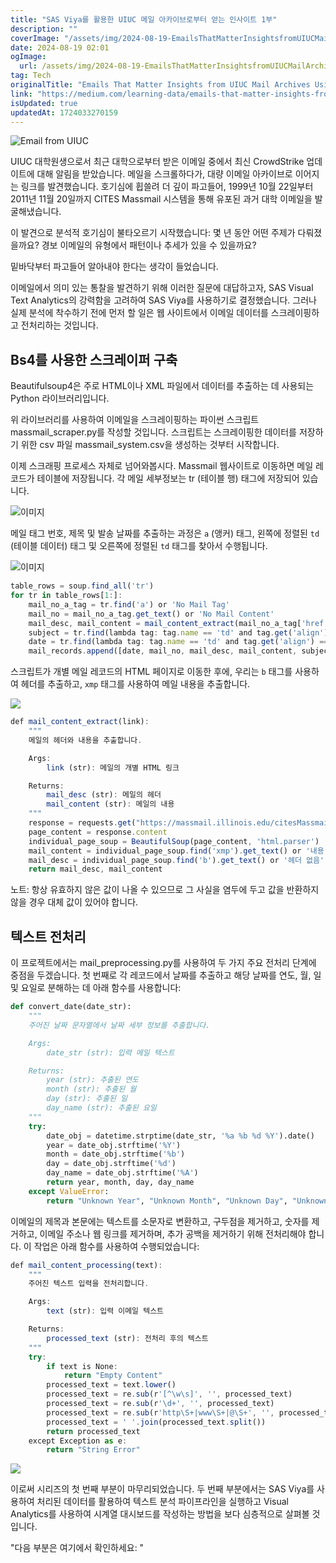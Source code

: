 ```yaml
---
title: "SAS Viya를 활용한 UIUC 메일 아카이브로부터 얻는 인사이트 1부"
description: ""
coverImage: "/assets/img/2024-08-19-EmailsThatMatterInsightsfromUIUCMailArchivesUsingSASViyaPart-1_0.png"
date: 2024-08-19 02:01
ogImage:
  url: /assets/img/2024-08-19-EmailsThatMatterInsightsfromUIUCMailArchivesUsingSASViyaPart-1_0.png
tag: Tech
originalTitle: "Emails That Matter Insights from UIUC Mail Archives Using SAS Viya Part-1"
link: "https://medium.com/learning-data/emails-that-matter-insights-from-uiuc-mail-archives-using-sas-viya-part-1-78ae5a26623f"
isUpdated: true
updatedAt: 1724033270159
---
```


![Email from UIUC](/assets/img/2024-08-19-EmailsThatMatterInsightsfromUIUCMailArchivesUsingSASViyaPart-1_0.png)

UIUC 대학원생으로서 최근 대학으로부터 받은 이메일 중에서 최신 CrowdStrike 업데이트에 대해 알림을 받았습니다. 메일을 스크롤하다가, 대량 이메일 아카이브로 이어지는 링크를 발견했습니다. 호기심에 휩쓸려 더 깊이 파고들어, 1999년 10월 22일부터 2011년 11월 20일까지 CITES Massmail 시스템을 통해 유포된 과거 대학 이메일을 발굴해냈습니다.

이 발견으로 분석적 호기심이 불타오르기 시작했습니다: 몇 년 동안 어떤 주제가 다뤄졌을까요? 경보 이메일의 유형에서 패턴이나 추세가 있을 수 있을까요?

밑바닥부터 파고들어 알아내야 한다는 생각이 들었습니다.

<div class="content-ad"></div>

이메일에서 의미 있는 통찰을 발견하기 위해 이러한 질문에 대답하고자, SAS Visual Text Analytics의 강력함을 고려하여 SAS Viya를 사용하기로 결정했습니다. 그러나 실제 분석에 착수하기 전에 먼저 할 일은 웹 사이트에서 이메일 데이터를 스크레이핑하고 전처리하는 것입니다.

## Bs4를 사용한 스크레이퍼 구축

Beautifulsoup4은 주로 HTML이나 XML 파일에서 데이터를 추출하는 데 사용되는 Python 라이브러리입니다.

위 라이브러리를 사용하여 이메일을 스크레이핑하는 파이썬 스크립트 massmail_scraper.py를 작성할 것입니다. 스크립트는 스크레이핑한 데이터를 저장하기 위한 csv 파일 massmail_system.csv을 생성하는 것부터 시작합니다.

<div class="content-ad"></div>

이제 스크래핑 프로세스 자체로 넘어와봅시다. Massmail 웹사이트로 이동하면 메일 레코드가 테이블에 저장됩니다. 각 메일 세부정보는 tr (테이블 행) 태그에 저장되어 있습니다.

![이미지](/assets/img/2024-08-19-EmailsThatMatterInsightsfromUIUCMailArchivesUsingSASViyaPart-1_1.png)

메일 태그 번호, 제목 및 발송 날짜를 추출하는 과정은 `a` (앵커) 태그, 왼쪽에 정렬된 `td` (테이블 데이터) 태그 및 오른쪽에 정렬된 `td` 태그를 찾아서 수행됩니다.

![이미지](/assets/img/2024-08-19-EmailsThatMatterInsightsfromUIUCMailArchivesUsingSASViyaPart-1_2.png)

<div class="content-ad"></div>

```js
table_rows = soup.find_all('tr')
for tr in table_rows[1:]:
    mail_no_a_tag = tr.find('a') or 'No Mail Tag'
    mail_no = mail_no_a_tag.get_text() or 'No Mail Content'
    mail_desc, mail_content = mail_content_extract(mail_no_a_tag['href'])
    subject = tr.find(lambda tag: tag.name == 'td' and tag.get('align') == 'LEFT').get_text() or 'No Subject'
    date = tr.find(lambda tag: tag.name == 'td' and tag.get('align') == 'RIGHT').get_text() or 'Unknown Date'
    mail_records.append([date, mail_no, mail_desc, mail_content, subject])
```

스크립트가 개별 메일 레코드의 HTML 페이지로 이동한 후에, 우리는 `b` 태그를 사용하여 헤더를 추출하고, `xmp` 태그를 사용하여 메일 내용을 추출합니다.

<img src="/assets/img/2024-08-19-EmailsThatMatterInsightsfromUIUCMailArchivesUsingSASViyaPart-1_3.png" />

```js
def mail_content_extract(link):
    """
    메일의 헤더와 내용을 추출합니다.

    Args:
        link (str): 메일의 개별 HTML 링크

    Returns:
        mail_desc (str): 메일의 헤더
        mail_content (str): 메일의 내용
    """
    response = requests.get("https://massmail.illinois.edu/citesMassmailArchive/" + str(link))
    page_content = response.content
    individual_page_soup = BeautifulSoup(page_content, 'html.parser')
    mail_content = individual_page_soup.find('xmp').get_text() or '내용 없음'
    mail_desc = individual_page_soup.find('b').get_text() or '헤더 없음'
    return mail_desc, mail_content
```

<div class="content-ad"></div>

노트: 항상 유효하지 않은 값이 나올 수 있으므로 그 사실을 염두에 두고 값을 반환하지 않을 경우 대체 값이 있어야 합니다.

## 텍스트 전처리

이 프로젝트에서는 mail_preprocessing.py를 사용하여 두 가지 주요 전처리 단계에 중점을 두겠습니다. 첫 번째로 각 레코드에서 날짜를 추출하고 해당 날짜를 연도, 월, 일 및 요일로 분해하는 데 아래 함수를 사용합니다:

```python
def convert_date(date_str):
    """
    주어진 날짜 문자열에서 날짜 세부 정보를 추출합니다.

    Args:
        date_str (str): 입력 메일 텍스트

    Returns:
        year (str): 추출된 연도
        month (str): 추출된 월
        day (str): 추출된 일
        day_name (str): 추출된 요일
    """
    try:
        date_obj = datetime.strptime(date_str, '%a %b %d %Y').date()
        year = date_obj.strftime('%Y')
        month = date_obj.strftime('%b')
        day = date_obj.strftime('%d')
        day_name = date_obj.strftime('%A')
        return year, month, day, day_name
    except ValueError:
        return "Unknown Year", "Unknown Month", "Unknown Day", "Unknown Day of Week"
```

<div class="content-ad"></div>

이메일의 제목과 본문에는 텍스트를 소문자로 변환하고, 구두점을 제거하고, 숫자를 제거하고, 이메일 주소나 웹 링크를 제거하며, 추가 공백을 제거하기 위해 전처리해야 합니다. 이 작업은 아래 함수를 사용하여 수행되었습니다:

```js
def mail_content_processing(text):
    """
    주어진 텍스트 입력을 전처리합니다.

    Args:
        text (str): 입력 이메일 텍스트

    Returns:
        processed_text (str): 전처리 후의 텍스트
    """
    try:
        if text is None:
            return "Empty Content"
        processed_text = text.lower()
        processed_text = re.sub(r'[^\w\s]', '', processed_text)
        processed_text = re.sub(r'\d+', '', processed_text)
        processed_text = re.sub(r'http\S+|www\S+|@\S+', '', processed_text)
        processed_text = ' '.join(processed_text.split())
        return processed_text
    except Exception as e:
        return "String Error"
```

<img src="/assets/img/2024-08-19-EmailsThatMatterInsightsfromUIUCMailArchivesUsingSASViyaPart-1_4.png" />

이로써 시리즈의 첫 번째 부분이 마무리되었습니다. 두 번째 부분에서는 SAS Viya를 사용하여 처리된 데이터를 활용하여 텍스트 분석 파이프라인을 실행하고 Visual Analytics를 사용하여 시계열 대시보드를 작성하는 방법을 보다 심층적으로 살펴볼 것입니다.

<div class="content-ad"></div>

"다음 부분은 여기에서 확인하세요: "

